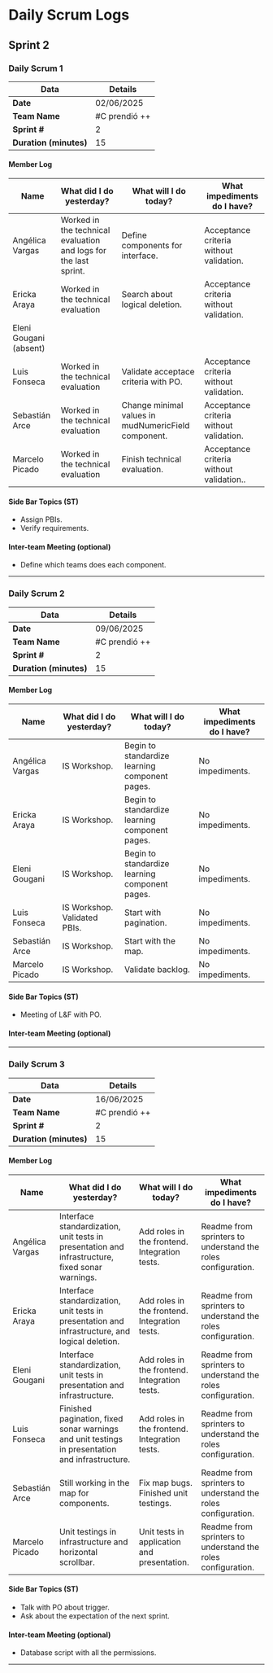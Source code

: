# Daily Scrum Logs

## Sprint 2

### Daily Scrum 1

| Data                  | Details            |
|-----------------------|--------------------|
| **Date**              | 02/06/2025         |
| **Team Name**         | #C prendió ++      |
| **Sprint #**          | 2                  |
| **Duration (minutes)**| 15                 |

#### Member Log

| **Name**  | **What did I do yesterday?**                                | **What will I do today?**                        | **What impediments do I have?**               |
| ----------| ---------------------------------------------------------- | ------------------------------------------------ | --------------------------------------------- |
| Angélica Vargas   | Worked in the technical evaluation and logs for the last sprint. | Define components for interface.      | Acceptance criteria without validation.  |
| Ericka Araya      | Worked in the technical evaluation                               | Search about logical deletion.            | Acceptance criteria without validation.  |
| Eleni Gougani (absent)     |   |   |   |
| Luis Fonseca      | Worked in the technical evaluation                               | Validate acceptace criteria with PO.  | Acceptance criteria without validation.|
| Sebastián Arce    | Worked in the technical evaluation                               | Change minimal values in mudNumericField component. | Acceptance criteria without validation. |
| Marcelo Picado    | Worked in the technical evaluation                   |   Finish technical evaluation.        |  Acceptance criteria without validation.. |

#### Side Bar Topics (ST)

- Assign PBIs.
- Verify requirements.

#### Inter-team Meeting (optional)

- Define which teams does each component.

---

### Daily Scrum 2

| Data                  | Details            |
|-----------------------|--------------------|
| **Date**              | 09/06/2025         |
| **Team Name**         | #C prendió ++      |
| **Sprint #**          | 2                  |
| **Duration (minutes)**| 15                 |

#### Member Log

| **Name**  | **What did I do yesterday?**                                | **What will I do today?**                        | **What impediments do I have?**               |
| ----------| ---------------------------------------------------------- | ------------------------------------------------ | --------------------------------------------- |
| Angélica Vargas   | IS Workshop.                  | Begin to standardize learning component pages.  | No impediments.              |
| Ericka Araya    | IS Workshop. |Begin to standardize learning component pages.  | No impediments.   |
| Eleni Gougani    | IS Workshop.         | Begin to standardize learning component pages.  | No impediments.  |
| Luis Fonseca    | IS Workshop. Validated PBIs.         | Start with pagination.  | No impediments.      |
| Sebastián Arce   | IS Workshop.    | Start with the map.  | No impediments.                   |
| Marcelo Picado | IS Workshop.| Validate backlog. | No impediments.  |

#### Side Bar Topics (ST)

- Meeting of L&F with PO.

#### Inter-team Meeting (optional)

---

### Daily Scrum 3

| Data                  | Details            |
|-----------------------|--------------------|
| **Date**              | 16/06/2025         |
| **Team Name**         | #C prendió ++      |
| **Sprint #**          | 2                  |
| **Duration (minutes)**| 15                 |

#### Member Log

| **Name**  | **What did I do yesterday?**                                | **What will I do today?**                        | **What impediments do I have?**               |
| ----------| ---------------------------------------------------------- | ------------------------------------------------ | --------------------------------------------- |
| Angélica Vargas   | Interface standardization, unit tests in presentation and infrastructure, fixed sonar warnings.| Add roles in the frontend. Integration tests.| Readme from sprinters to understand the roles configuration. |
| Ericka Araya    | Interface standardization, unit tests in presentation and infrastructure, and logical deletion. | Add roles in the frontend. Integration tests. | Readme from sprinters to understand the roles configuration.  |
| Eleni Gougani  | Interface standardization, unit tests in presentation and infrastructure.| Add roles in the frontend. Integration tests.| Readme from sprinters to understand the roles configuration. |
| Luis Fonseca    | Finished pagination, fixed sonar warnings and unit testings in presentation and infrastructure.| Add roles in the frontend. Integration tests.|Readme from sprinters to understand the roles configuration. |
| Sebastián Arce   | Still working in the map for components.  | Fix map bugs. Finished unit testings. | Readme from sprinters to understand the roles configuration.|
| Marcelo Picado  | Unit testings in infrastructure and horizontal scrollbar. | Unit tests in application and presentation. |Readme from sprinters to understand the roles configuration.|

#### Side Bar Topics (ST)

- Talk with PO about trigger.
- Ask about the expectation of the next sprint.

#### Inter-team Meeting (optional)

- Database script with all the permissions.

---
